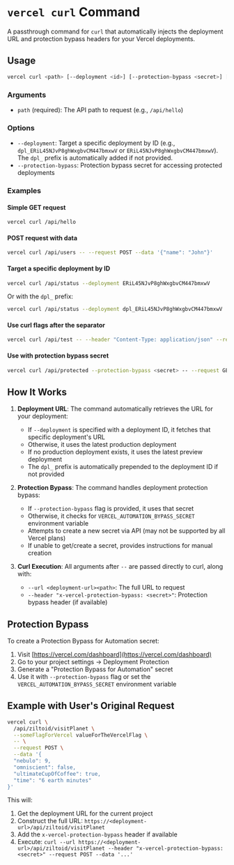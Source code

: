 # `vercel curl` Command

A passthrough command for `curl` that automatically injects the deployment URL and protection bypass headers for your Vercel deployments.

## Usage

```bash
vercel curl <path> [--deployment <id>] [--protection-bypass <secret>] [-- <curl-args>]
```

### Arguments

- `path` (required): The API path to request (e.g., `/api/hello`)

### Options

- `--deployment`: Target a specific deployment by ID (e.g., `dpl_ERiL45NJvP8ghWxgbvCM447bmxwV` or `ERiL45NJvP8ghWxgbvCM447bmxwV`). The `dpl_` prefix is automatically added if not provided.
- `--protection-bypass`: Protection bypass secret for accessing protected deployments

### Examples

#### Simple GET request

```bash
vercel curl /api/hello
```

#### POST request with data

```bash
vercel curl /api/users -- --request POST --data '{"name": "John"}'
```

#### Target a specific deployment by ID

```bash
vercel curl /api/status --deployment ERiL45NJvP8ghWxgbvCM447bmxwV
```

Or with the `dpl_` prefix:

```bash
vercel curl /api/status --deployment dpl_ERiL45NJvP8ghWxgbvCM447bmxwV
```

#### Use curl flags after the separator

```bash
vercel curl /api/test -- --header "Content-Type: application/json" --request PUT
```

#### Use with protection bypass secret

```bash
vercel curl /api/protected --protection-bypass <secret> -- --request GET
```

## How It Works

1. **Deployment URL**: The command automatically retrieves the URL for your deployment:

   - If `--deployment` is specified with a deployment ID, it fetches that specific deployment's URL
   - Otherwise, it uses the latest production deployment
   - If no production deployment exists, it uses the latest preview deployment
   - The `dpl_` prefix is automatically prepended to the deployment ID if not provided

2. **Protection Bypass**: The command handles deployment protection bypass:

   - If `--protection-bypass` flag is provided, it uses that secret
   - Otherwise, it checks for `VERCEL_AUTOMATION_BYPASS_SECRET` environment variable
   - Attempts to create a new secret via API (may not be supported by all Vercel plans)
   - If unable to get/create a secret, provides instructions for manual creation

3. **Curl Execution**: All arguments after `--` are passed directly to curl, along with:
   - `--url <deployment-url><path>`: The full URL to request
   - `--header "x-vercel-protection-bypass: <secret>"`: Protection bypass header (if available)

## Protection Bypass

To create a Protection Bypass for Automation secret:

1. Visit [https://vercel.com/dashboard](https://vercel.com/dashboard)
2. Go to your project settings → Deployment Protection
3. Generate a "Protection Bypass for Automation" secret
4. Use it with `--protection-bypass` flag or set the `VERCEL_AUTOMATION_BYPASS_SECRET` environment variable

## Example with User's Original Request

```bash
vercel curl \
  /api/ziltoid/visitPlanet \
  --someFlagForVercel valueForTheVercelFlag \
  -- \
  --request POST \
  --data '{
  "nebulo": 9,
  "omniscient": false,
  "ultimateCupOfCoffee": true,
  "time": "6 earth minutes"
}'
```

This will:

1. Get the deployment URL for the current project
2. Construct the full URL: `https://<deployment-url>/api/ziltoid/visitPlanet`
3. Add the `x-vercel-protection-bypass` header if available
4. Execute: `curl --url https://<deployment-url>/api/ziltoid/visitPlanet --header "x-vercel-protection-bypass: <secret>" --request POST --data '...'`
